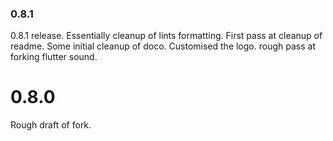 ### 0.8.1
0.8.1 release. Essentially cleanup of lints formatting. First pass at cleanup of readme.
Some initial cleanup of doco.
Customised the logo.
rough pass at forking flutter sound.

# 0.8.0
Rough draft of fork.


